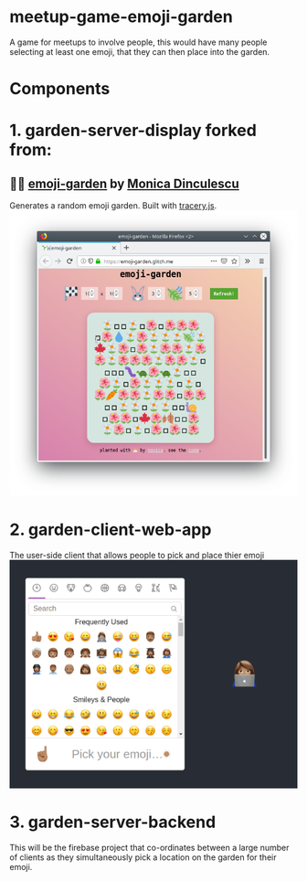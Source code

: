 # meetup-game-emoji-garden
A game for meetups to involve people, this would have many people selecting at least one emoji, that they can then place into the garden.

# Components


# 1. garden-server-display forked from:
## 🌱🐰 [emoji-garden](https://emoji-garden.glitch.me/) by [Monica Dinculescu](https://twitter.com/notwaldorf)

Generates a random emoji garden. Built with [tracery.js](https://github.com/galaxykate/tracery).
![emoji-garden by Monica Dinculescu](doc_images/monica-emoji-garden.png)

# 2. garden-client-web-app
The user-side client that allows people to pick and place thier emoji
![user client app screenshot](doc_images/user-client.png)

# 3. garden-server-backend
This will be the firebase project that co-ordinates between a large number of clients as they simultaneously pick a location on the garden for their emoji.
